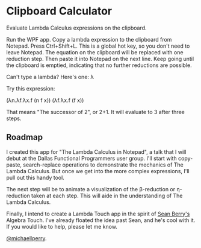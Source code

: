 # Clipboard Calculator

Evaluate Lambda Calculus expressions on the clipboard.

Run the WPF app. Copy a lambda expression to the clipboard from Notepad. Press Ctrl+Shift+L. This is a global hot key, so you don't need to leave Notepad. The equation on the clipboard will be replaced with one reduction step. Then paste it into Notepad on the next line. Keep going until the clipboard is emptied, indicating that no further reductions are possible.

Can't type a lambda? Here's one: λ

Try this expression:

(λn.λf.λx.f (n f x)) (λf.λx.f (f x))

That means "The successor of 2", or 2+1. It will evaluate to 3 after three steps.

## Roadmap

I created this app for "The Lambda Calculus in Notepad", a talk that I will debut at the Dallas Functional Programmers user group. I'll start with copy-paste, search-replace operations to demonstrate the mechanics of The Lambda Calculus. But once we get into the more complex expressions, I'll pull out this handy tool.

The next step will be to animate a visualization of the β-reduction or η-reduction taken at each step. This will aide in the understanding of The Lambda Calculus.

Finally, I intend to create a Lambda Touch app in the spirit of [Sean Berry's](http://www.regularberry.com/) Algebra Touch. I've already floated the idea past Sean, and he's cool with it. If you would like to help, please let me know.

[@michaellperry](http://twitter.com/michaellperry).
